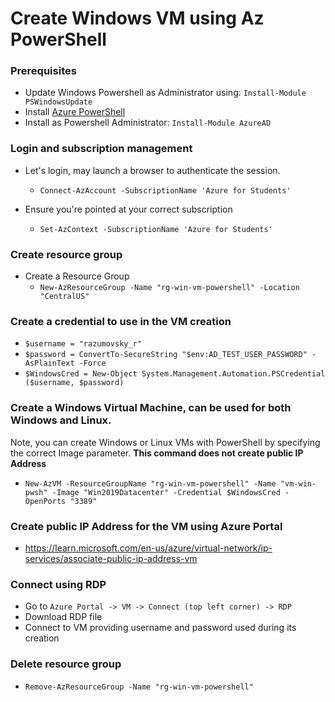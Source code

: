 ﻿# Create Windows VM using Az PowerShell

### Prerequisites

- Update Windows Powershell as Administrator using: `Install-Module PSWindowsUpdate`
- Install [Azure PowerShell](https://docs.microsoft.com/en-us/powershell/azure/install-az-ps)
- Install as Powershell Administrator: `Install-Module AzureAD`

### Login and subscription management

- Let's login, may launch a browser to authenticate the session.
    - `Connect-AzAccount -SubscriptionName 'Azure for Students'`

- Ensure you're pointed at your correct subscription
    - `Set-AzContext -SubscriptionName 'Azure for Students'`

### Create resource group

- Create a Resource Group
    - `New-AzResourceGroup -Name "rg-win-vm-powershell" -Location "CentralUS"`

### Create a credential to use in the VM creation

- `$username = "razumovsky_r"`
- `$password = ConvertTo-SecureString "$env:AD_TEST_USER_PASSWORD" -AsPlainText -Force`
- `$WindowsCred = New-Object System.Management.Automation.PSCredential ($username, $password)`

### Create a Windows Virtual Machine, can be used for both Windows and Linux.

Note, you can create Windows or Linux VMs with PowerShell by specifying the correct Image parameter.
**This command does not create public IP Address**

- `New-AzVM -ResourceGroupName "rg-win-vm-powershell" -Name "vm-win-pwsh" -Image "Win2019Datacenter" -Credential $WindowsCred -OpenPorts "3389"`

### Create public IP Address for the VM using Azure Portal

- https://learn.microsoft.com/en-us/azure/virtual-network/ip-services/associate-public-ip-address-vm

### Connect using RDP

- Go to `Azure Portal -> VM -> Connect (top left corner) -> RDP`
- Download RDP file
- Connect to VM providing username and password used during its creation

### Delete resource group

- `Remove-AzResourceGroup -Name "rg-win-vm-powershell"`
